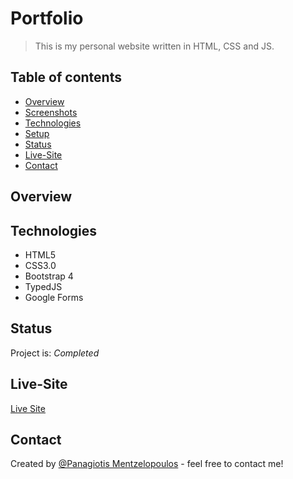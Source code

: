 # Portfolio
> This is my personal website written in HTML, CSS and JS.

## Table of contents
* [Overview](#overview)
* [Screenshots](#screenshots)
* [Technologies](#technologies)
* [Setup](#setup)
* [Status](#status)
* [Live-Site](#live-site)
* [Contact](#contact)

## Overview
>

## Technologies
* HTML5 
* CSS3.0
* Bootstrap 4
* TypedJS
* Google Forms

## Status
Project is: _Completed_

## Live-Site
[Live Site](https://determined-saha-b25d49.netlify.app/)

## Contact
Created by [@Panagiotis Mentzelopoulos](https://determined-saha-b25d49.netlify.app/) - feel free to contact me!
